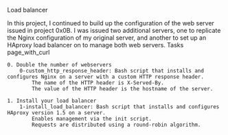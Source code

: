 Load balancer

In this project, I continued to build up the configuration of the web server issued in project 0x0B. I was issued two additional servers, one to replicate the Nginx configuration of my original server, and another to set up an HAproxy load balancer on to manage both web servers.
Tasks page_with_curl

    0. Double the number of webservers
        0-custom_http_response_header: Bash script that installs and configures Nginx on a server with a custom HTTP response header.
            The name of the HTTP header is X-Served-By.
            The value of the HTTP header is the hostname of the server.

    1. Install your load balancer
        1-install_load_balancer: Bash script that installs and configures HAproxy version 1.5 on a server.
            Enables management via the init script.
            Requests are distributed using a round-robin algorithm.
